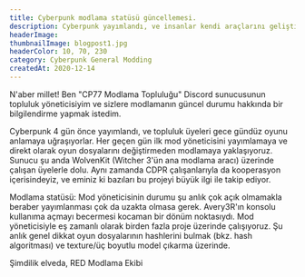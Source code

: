 ```yaml
---
title: Cyberpunk modlama statüsü güncellemesi.
description: Cyberpunk yayımlandı, ve insanlar kendi araçlarını geliştirmeye başlamış durumdalar.
headerImage:
thumbnailImage: blogpost1.jpg
headerColor: 10, 70, 230
category: Cyberpunk General Modding
createdAt: 2020-12-14
---
```


N'aber millet!
Ben "CP77 Modlama Topluluğu" Discord sunucusunun topluluk yöneticisiyim ve sizlere modlamanın güncel durumu hakkında bir bilgilendirme yapmak istedim.

Cyberpunk 4 gün önce yayımlandı, ve topluluk üyeleri gece gündüz oyunu anlamaya uğraşıyorlar. Her geçen gün ilk mod yöneticisini yayımlamaya ve direkt olarak oyun dosyalarını değiştirmeden modlamaya yaklaşıyoruz. Sunucu şu anda WolvenKit (Witcher 3'ün ana modlama aracı) üzerinde çalışan üyelerle dolu. Aynı zamanda CDPR çalışanlarıyla da kooperasyon içerisindeyiz, ve eminiz ki bazıları bu projeyi büyük ilgi ile takip ediyor.

Modlama statüsü:
Mod yöneticisinin durumu şu anlık çok açık olmamakla beraber yayımlanması çok da uzakta olmasa gerek. Avery3R'ın konsolu kullanıma açmayı becermesi kocaman bir dönüm noktasıydı. Mod yöneticisiyle eş zamanlı olarak birden fazla proje üzerinde çalışıyoruz. Şu anlık genel dikkat oyun dosyalarının hashlerini bulmak (bkz. hash algoritması) ve texture/üç boyutlu model çıkarma üzerinde.

Şimdilik elveda,
RED Modlama Ekibi
